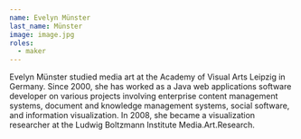 ```yaml
---
name: Evelyn Münster
last_name: Münster
image: image.jpg
roles:
  - maker
---
```

Evelyn Münster studied media art at the Academy of Visual Arts Leipzig in Germany. Since 2000, she has worked as a Java web applications software developer on various projects involving enterprise content management systems, document and knowledge management systems, social software, and information visualization. In 2008, she became a visualization researcher at the Ludwig Boltzmann Institute Media.Art.Research.

